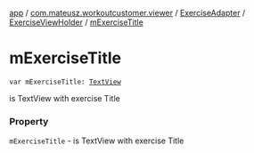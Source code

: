[app](../../../index.md) / [com.mateusz.workoutcustomer.viewer](../../index.md) / [ExerciseAdapter](../index.md) / [ExerciseViewHolder](index.md) / [mExerciseTitle](./m-exercise-title.md)

# mExerciseTitle

`var mExerciseTitle: `[`TextView`](https://developer.android.com/reference/android/widget/TextView.html)

is TextView with exercise Title

### Property

`mExerciseTitle` - is TextView with exercise Title